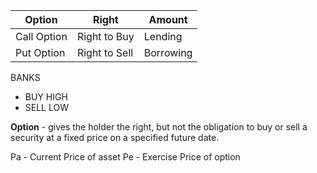 | Option | Right | Amount |
|--------------|---------------|----------|
| Call Option | Right to Buy | Lending |
| Put Option | Right to Sell | Borrowing |

BANKS 
- BUY HIGH
- SELL LOW

**Option** - gives the holder the right, but not the obligation to buy or sell a security at a fixed price on a specified future date.

Pa - Current Price of asset
Pe - Exercise Price of option

